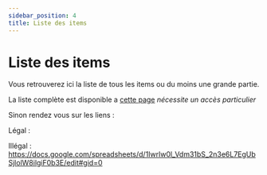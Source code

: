 ```yaml
---
sidebar_position: 4
title: Liste des items
---
```


# Liste des items
Vous retrouverez ici la liste de tous les items ou du moins une grande partie.

La liste complète est disponible a [cette page](https://github.com/NewDawn-RP/ox_inventory/blob/main/data/items.lua) *nécessite un accès particulier*

Sinon rendez vous sur les liens :

Légal :

Illégal : https://docs.google.com/spreadsheets/d/1Iwrlw0l_Vdm31bS_2n3e6L7EgUbSjlolW8ilgiF0b3E/edit#gid=0
